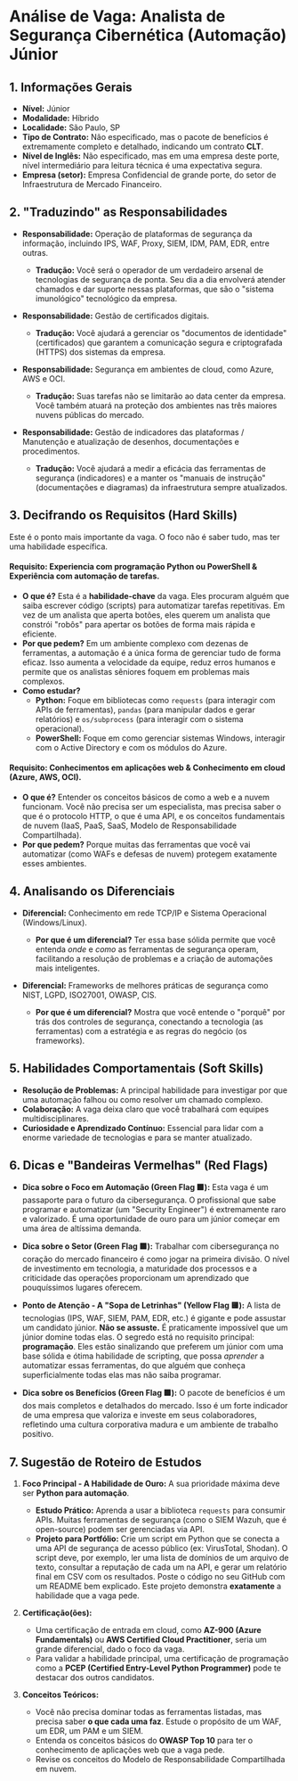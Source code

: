 # Análise de Vaga: Analista de Segurança Cibernética (Automação) Júnior

## 1. Informações Gerais
* **Nível:** Júnior
* **Modalidade:** Híbrido
* **Localidade:** São Paulo, SP
* **Tipo de Contrato:** Não especificado, mas o pacote de benefícios é extremamente completo e detalhado, indicando um contrato **CLT**.
* **Nível de Inglês:** Não especificado, mas em uma empresa deste porte, nível intermediário para leitura técnica é uma expectativa segura.
* **Empresa (setor):** Empresa Confidencial de grande porte, do setor de Infraestrutura de Mercado Financeiro.

## 2. "Traduzindo" as Responsabilidades

* **Responsabilidade:** Operação de plataformas de segurança da informação, incluindo IPS, WAF, Proxy, SIEM, IDM, PAM, EDR, entre outras.
    * **Tradução:** Você será o operador de um verdadeiro arsenal de tecnologias de segurança de ponta. Seu dia a dia envolverá atender chamados e dar suporte nessas plataformas, que são o "sistema imunológico" tecnológico da empresa.

* **Responsabilidade:** Gestão de certificados digitais.
    * **Tradução:** Você ajudará a gerenciar os "documentos de identidade" (certificados) que garantem a comunicação segura e criptografada (HTTPS) dos sistemas da empresa.

* **Responsabilidade:** Segurança em ambientes de cloud, como Azure, AWS e OCI.
    * **Tradução:** Suas tarefas não se limitarão ao data center da empresa. Você também atuará na proteção dos ambientes nas três maiores nuvens públicas do mercado.

* **Responsabilidade:** Gestão de indicadores das plataformas / Manutenção e atualização de desenhos, documentações e procedimentos.
    * **Tradução:** Você ajudará a medir a eficácia das ferramentas de segurança (indicadores) e a manter os "manuais de instrução" (documentações e diagramas) da infraestrutura sempre atualizados.

## 3. Decifrando os Requisitos (Hard Skills)

Este é o ponto mais importante da vaga. O foco não é saber tudo, mas ter uma habilidade específica.

#### Requisito: Experiencia com programação Python ou PowerShell & Experiência com automação de tarefas.
* **O que é?** Esta é a **habilidade-chave** da vaga. Eles procuram alguém que saiba escrever código (scripts) para automatizar tarefas repetitivas. Em vez de um analista que aperta botões, eles querem um analista que constrói "robôs" para apertar os botões de forma mais rápida e eficiente.
* **Por que pedem?** Em um ambiente complexo com dezenas de ferramentas, a automação é a única forma de gerenciar tudo de forma eficaz. Isso aumenta a velocidade da equipe, reduz erros humanos e permite que os analistas sêniores foquem em problemas mais complexos.
* **Como estudar?**
    * **Python:** Foque em bibliotecas como `requests` (para interagir com APIs de ferramentas), `pandas` (para manipular dados e gerar relatórios) e `os/subprocess` (para interagir com o sistema operacional).
    * **PowerShell:** Foque em como gerenciar sistemas Windows, interagir com o Active Directory e com os módulos do Azure.

#### Requisito: Conhecimentos em aplicações web & Conhecimento em cloud (Azure, AWS, OCI).
* **O que é?** Entender os conceitos básicos de como a web e a nuvem funcionam. Você não precisa ser um especialista, mas precisa saber o que é o protocolo HTTP, o que é uma API, e os conceitos fundamentais de nuvem (IaaS, PaaS, SaaS, Modelo de Responsabilidade Compartilhada).
* **Por que pedem?** Porque muitas das ferramentas que você vai automatizar (como WAFs e defesas de nuvem) protegem exatamente esses ambientes.

## 4. Analisando os Diferenciais
* **Diferencial:** Conhecimento em rede TCP/IP e Sistema Operacional (Windows/Linux).
    * **Por que é um diferencial?** Ter essa base sólida permite que você entenda *onde* e *como* as ferramentas de segurança operam, facilitando a resolução de problemas e a criação de automações mais inteligentes.

* **Diferencial:** Frameworks de melhores práticas de segurança como NIST, LGPD, ISO27001, OWASP, CIS.
    * **Por que é um diferencial?** Mostra que você entende o "porquê" por trás dos controles de segurança, conectando a tecnologia (as ferramentas) com a estratégia e as regras do negócio (os frameworks).

## 5. Habilidades Comportamentais (Soft Skills)
* **Resolução de Problemas:** A principal habilidade para investigar por que uma automação falhou ou como resolver um chamado complexo.
* **Colaboração:** A vaga deixa claro que você trabalhará com equipes multidisciplinares.
* **Curiosidade e Aprendizado Contínuo:** Essencial para lidar com a enorme variedade de tecnologias e para se manter atualizado.

## 6. Dicas e "Bandeiras Vermelhas" (Red Flags)

* **Dica sobre o Foco em Automação (Green Flag 🟩):** Esta vaga é um passaporte para o futuro da cibersegurança. O profissional que sabe programar e automatizar (um "Security Engineer") é extremamente raro e valorizado. É uma oportunidade de ouro para um júnior começar em uma área de altíssima demanda.

* **Dica sobre o Setor (Green Flag 🟩):** Trabalhar com cibersegurança no coração do mercado financeiro é como jogar na primeira divisão. O nível de investimento em tecnologia, a maturidade dos processos e a criticidade das operações proporcionam um aprendizado que pouquíssimos lugares oferecem.

* **Ponto de Atenção - A "Sopa de Letrinhas" (Yellow Flag 🟨):** A lista de tecnologias (IPS, WAF, SIEM, PAM, EDR, etc.) é gigante e pode assustar um candidato júnior. **Não se assuste.** É praticamente impossível que um júnior domine todas elas. O segredo está no requisito principal: **programação**. Eles estão sinalizando que preferem um júnior com uma base sólida e ótima habilidade de scripting, que possa *aprender* a automatizar essas ferramentas, do que alguém que conheça superficialmente todas elas mas não saiba programar.

* **Dica sobre os Benefícios (Green Flag 🟩):** O pacote de benefícios é um dos mais completos e detalhados do mercado. Isso é um forte indicador de uma empresa que valoriza e investe em seus colaboradores, refletindo uma cultura corporativa madura e um ambiente de trabalho positivo.

## 7. Sugestão de Roteiro de Estudos
1.  **Foco Principal - A Habilidade de Ouro:** A sua prioridade máxima deve ser **Python para automação**.
    * **Estudo Prático:** Aprenda a usar a biblioteca `requests` para consumir APIs. Muitas ferramentas de segurança (como o SIEM Wazuh, que é open-source) podem ser gerenciadas via API.
    * **Projeto para Portfólio:** Crie um script em Python que se conecta a uma API de segurança de acesso público (ex: VirusTotal, Shodan). O script deve, por exemplo, ler uma lista de domínios de um arquivo de texto, consultar a reputação de cada um na API, e gerar um relatório final em CSV com os resultados. Poste o código no seu GitHub com um README bem explicado. Este projeto demonstra **exatamente** a habilidade que a vaga pede.

2.  **Certificação(ões):**
    * Uma certificação de entrada em cloud, como **AZ-900 (Azure Fundamentals)** ou **AWS Certified Cloud Practitioner**, seria um grande diferencial, dado o foco da vaga.
    * Para validar a habilidade principal, uma certificação de programação como a **PCEP (Certified Entry-Level Python Programmer)** pode te destacar dos outros candidatos.

3.  **Conceitos Teóricos:**
    * Você não precisa dominar todas as ferramentas listadas, mas precisa saber **o que cada uma faz**. Estude o propósito de um WAF, um EDR, um PAM e um SIEM.
    * Entenda os conceitos básicos do **OWASP Top 10** para ter o conhecimento de aplicações web que a vaga pede.
    * Revise os conceitos do Modelo de Responsabilidade Compartilhada em nuvem.